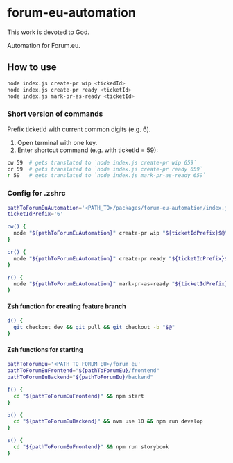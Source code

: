 # forum-eu-automation

This work is devoted to God.

Automation for Forum.eu.

## How to use

```zsh
node index.js create-pr wip <tickedId>
node index.js create-pr ready <ticketId>
node index.js mark-pr-as-ready <ticketId>
```

### Short version of commands

Prefix ticketId with current common digits (e.g. 6).

1. Open terminal with one key.
2. Enter shortcut command (e.g. with ticketId = 59):

```zsh
cw 59  # gets translated to `node index.js create-pr wip 659`
cr 59  # gets translated to `node index.js create-pr ready 659`
r 59   # gets translated to `node index.js mark-pr-as-ready 659`
```

### Config for .zshrc

```zsh
pathToForumEuAutomation='<PATH_TO>/packages/forum-eu-automation/index.js'
ticketIdPrefix='6'

cw() {
  node "${pathToForumEuAutomation}" create-pr wip "${ticketIdPrefix}$@"
}

cr() {
  node "${pathToForumEuAutomation}" create-pr ready "${ticketIdPrefix}$@"
}

r() {
  node "${pathToForumEuAutomation}" mark-pr-as-ready "${ticketIdPrefix}$@"
}
```

#### Zsh function for creating feature branch

```zsh
d() {
  git checkout dev && git pull && git checkout -b "$@"
}
```

#### Zsh functions for starting

```zsh
pathToForumEu='<PATH_TO_FORUM_EU>/forum_eu'
pathToForumEuFrontend="${pathToForumEu}/frontend"
pathToForumEuBackend="${pathToForumEu}/backend"

f() {
  cd "${pathToForumEuFrontend}" && npm start
}

b() {
  cd "${pathToForumEuBackend}" && nvm use 10 && npm run develop
}

s() {
  cd "${pathToForumEuFrontend}" && npm run storybook
}
```
